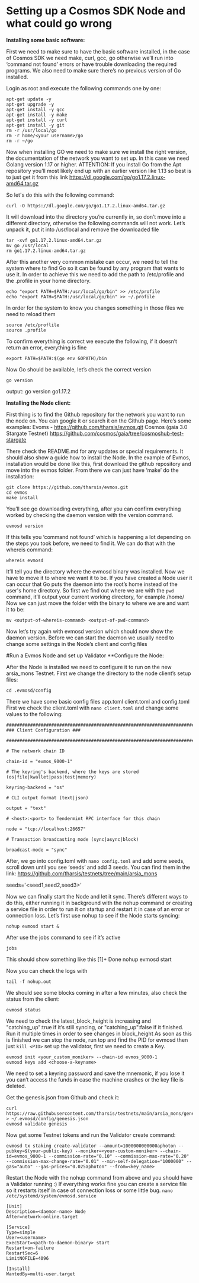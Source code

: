 # Setting up a Cosmos SDK Node and what could go wrong
**Installing some basic software:**

First we need to make sure to have the basic software installed, in the case of Cosmos SDK we need make, curl, gcc, go otherwise we’ll run into ‘command not found’ errors or have trouble downloading the required programs. We also need to make sure there’s no previous version of Go installed.

Login as root and execute the following commands one by one:

```
apt-get update -y
apt-get upgrade -y
apt-get install -y gcc
apt-get install -y make
apt-get install -y curl
apt-get install -y git
rm -r /usr/local/go
rm -r home/<your username>/go
rm -r ~/go
```

Now when installing GO we need to make sure we install the right version, the documentation of the network you want to set up.
In this case we need Golang version 1.17 or higher.
ATTENTION:
If you install Go from the Apt repository you’ll most likely end up with an earlier version like 1.13 so best is to just get it from this link 
https://dl.google.com/go/go1.17.2.linux-amd64.tar.gz 

So let's do this with the following command:

```
curl -O https://dl.google.com/go/go1.17.2.linux-amd64.tar.gz
```

It will download into the directory you’re currently in, so don’t move into a different directory, otherwise the following commands will not work. 
Let’s unpack it, put it into /usr/local and remove the downloaded file

```
tar -xvf go1.17.2.linux-amd64.tar.gz
mv go /usr/local
rm go1.17.2.linux-amd64.tar.gz
```

After this another very common mistake can occur, we need to tell the system where to find Go so it can be found by any program that wants to use it. In order to achieve this we need to add the path to /etc/profile and the .profile in your home directory.

```
echo "export PATH=$PATH:/usr/local/go/bin" >> /etc/profile
echo "export PATH=$PATH:/usr/local/go/bin" >> ~/.profile
```

In order for the system to know you changes something in those files we need to reload them

```
source /etc/proflile
source .profile
```

To confirm everything is correct we execute the following, if it doesn’t return an error, everything is fine

```
export PATH=$PATH:$(go env GOPATH)/bin
```

Now Go should be available, let’s check the correct version 

```
go version
```
output:
go version go1.17.2 

**Installing the Node client:**

First thing is to find the Github repository for the network you want to run the node on. You can google it or search it on the Github page.
Here’s some examples:
Evoms - https://github.com/tharsis/evmos.git
Cosmos (gaia 3.0 Stargate Testnet)  https://github.com/cosmos/gaia/tree/cosmoshub-test-stargate

There check the README.md for any updates or special requirements.
It should also show a guide how to install the Node.
In the example of Evmos, installation would be done like this, first download the github repository and move into the evmos folder.
From there we can just have ‘make’ do the installation:

```
git clone https://github.com/tharsis/evmos.git
cd evmos
make install
```

You’ll see go downloading everything, after you can confirm everything worked by checking the daemon version with the <daemon-name> version command.

```
evmosd version
```

If this tells you ‘command not found’ which is happening a lot depending on the steps you took before, we need to find it.
We can do that with the whereis command:

```
whereis evmosd
```

It’ll tell you the directory where the evmosd binary was installed.
Now we have to move it to where we want it to be.
If you have created a Node user it can occur that Go puts the daemon into the root’s home instead of the user's home directory.
So first we find out where we are with the ```pwd``` command, it’ll output your current working directory, for example /home/<your username>
Now we can just move the folder with the binary to where we are and want it to be:

```
mv <output-of-whereis-command> <output-of-pwd-command>
```

Now let’s try again with evmosd version which should now show the daemon version. 
Before we can start the daemon we usually need to change some settings in the Node’s client and config files

#Run a Evmos Node and set up Validator 
**Configure the Node:

After the Node is installed we need to configure it to run on the new arsia_mons Testnet.
First we change the directory to the node client’s setup files:

```
cd .evmosd/config
```

There we have some basic config files app.toml client.toml and config.toml
First we check the client.toml with ```nano client.toml``` and change some values to the following:

```
############################################################################
### Client Configuration ###

############################################################################

# The network chain ID

chain-id = "evmos_9000-1"

# The keyring's backend, where the keys are stored (os|file|kwallet|pass|test|memory)

keyring-backend = "os"

# CLI output format (text|json)

output = "text"

# <host>:<port> to Tendermint RPC interface for this chain

node = "tcp://localhost:26657"

# Transaction broadcasting mode (sync|async|block)

broadcast-mode = "sync"
```

After, we go into config.toml with ```nano config.toml``` and add some seeds, scroll down until you see ‘seeds’ and add 3 seeds. 
You can find them in the link: https://github.com/tharsis/testnets/tree/main/arsia_mons

seeds='<seed1,seed2,seed3>'



Now we can finally start the Node and let it sync. 
There’s different ways to do this, either running it in background with the nohup command or 
creating a service file in order to run it on startup and restart it in case of an error or connection loss.
Let’s first use nohup to see if the Node starts syncing:

```
nohup evmosd start &
```

After use the jobs command to see if it’s active

```
jobs
```

This should show something like this 
[1]+  Done                    nohup evmosd start

Now you can check the logs with

```
tail -f nohup.out
```

We should see some blocks coming in after a few minutes, also check the status from the client:

```
evmosd status 
```

We need to check the latest_block_height is increasing and "catching_up":true if it’s still syncing, or "catching_up":false if it finished. 
Run it multiple times in order to see changes in block_height
As soon as this is finished we can stop the node, run top and find the PID for evmosd then just ```kill <PID>``` set up the validator, first we need to create a Key.

```
evmosd init <your_custom_moniker> --chain-id evmos_9000-1
evmosd keys add <choose-a-keyname>
```

We need to set a keyring password and save the mnemonic, if you lose it you can’t access the funds in case the machine crashes or the key file is deleted.

Get the genesis.json from Github and check it:

```
curl https://raw.githubusercontent.com/tharsis/testnets/main/arsia_mons/genesis.json > ~/.evmosd/config/genesis.json
evmosd validate genesis
```

Now get some Testnet tokens and run the Validator create command:

```
evmosd tx staking create-validator --amount=1000000000000aphoton --pubkey=$(your-public-key) --moniker=<your-custom-moniker> --chain-id=evmos_9000-1 --commission-rate="0.10" --commission-max-rate="0.20" --commission-max-change-rate="0.01" --min-self-delegation="1000000" --gas="auto" --gas-prices="0.025aphoton" --from=<key_name>
```

Restart the Node with the nohup command from above and you should have a Validator running :)
If everything works fine you can create a service file so it restarts itself in case of connection loss or some little bug.
```nano /etc/systemd/system/evmosd.service```

```
[Unit]
Description=<daemon-name> Node
After=network-online.target

[Service]
Type=simple
User=<username>
ExecStart=<path-to-daemon-binary> start
Restart=on-failure
RestartSec=6
LimitNOFILE=4096

[Install]
WantedBy=multi-user.target
```

